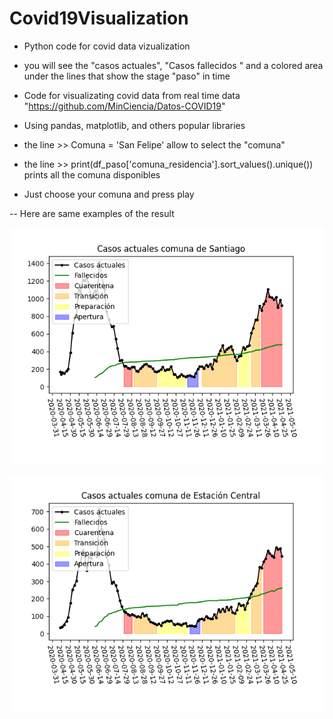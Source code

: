 # Covid19Visualization
- Python code for covid data vizualization
- you will see the "casos actuales", "Casos fallecidos " and a colored area under the lines that show the stage "paso" in time

- Code for visualizating covid data from real time data "https://github.com/MinCiencia/Datos-COVID19" 
- Using pandas, matplotlib, and others popular libraries

- the line >> Comuna = 'San Felipe' allow to select the "comuna"
- the line >> print(df_paso['comuna_residencia'].sort_values().unique()) prints all the comuna disponibles


- Just choose your comuna and press play

-- Here are same examples of the result

![alt text](https://github.com/suazojaime/Covid19Visualization/raw/main/Santiago_.png)

![alt text](https://github.com/suazojaime/Covid19Visualization/raw/main/estacion_central_.png)




